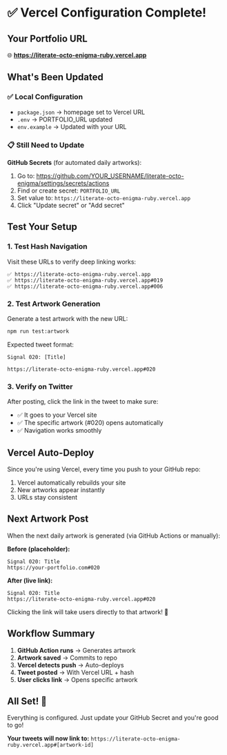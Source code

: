 # ✅ Vercel Configuration Complete!

## Your Portfolio URL

🌐 **https://literate-octo-enigma-ruby.vercel.app**

## What's Been Updated

### ✅ Local Configuration
- `package.json` → homepage set to Vercel URL
- `.env` → PORTFOLIO_URL updated
- `env.example` → Updated with your URL

### 📋 Still Need to Update

**GitHub Secrets** (for automated daily artworks):

1. Go to: https://github.com/YOUR_USERNAME/literate-octo-enigma/settings/secrets/actions
2. Find or create secret: `PORTFOLIO_URL`
3. Set value to: `https://literate-octo-enigma-ruby.vercel.app`
4. Click "Update secret" or "Add secret"

## Test Your Setup

### 1. Test Hash Navigation

Visit these URLs to verify deep linking works:

```
✅ https://literate-octo-enigma-ruby.vercel.app
✅ https://literate-octo-enigma-ruby.vercel.app#019
✅ https://literate-octo-enigma-ruby.vercel.app#006
```

### 2. Test Artwork Generation

Generate a test artwork with the new URL:

```bash
npm run test:artwork
```

Expected tweet format:
```
Signal 020: [Title]

https://literate-octo-enigma-ruby.vercel.app#020
```

### 3. Verify on Twitter

After posting, click the link in the tweet to make sure:
- ✅ It goes to your Vercel site
- ✅ The specific artwork (#020) opens automatically
- ✅ Navigation works smoothly

## Vercel Auto-Deploy

Since you're using Vercel, every time you push to your GitHub repo:
1. Vercel automatically rebuilds your site
2. New artworks appear instantly
3. URLs stay consistent

## Next Artwork Post

When the next daily artwork is generated (via GitHub Actions or manually):

**Before (placeholder):**
```
Signal 020: Title
https://your-portfolio.com#020
```

**After (live link):**
```
Signal 020: Title
https://literate-octo-enigma-ruby.vercel.app#020
```

Clicking the link will take users directly to that artwork! 🎨

## Workflow Summary

1. **GitHub Action runs** → Generates artwork
2. **Artwork saved** → Commits to repo
3. **Vercel detects push** → Auto-deploys
4. **Tweet posted** → With Vercel URL + hash
5. **User clicks link** → Opens specific artwork

## All Set! 🚀

Everything is configured. Just update your GitHub Secret and you're good to go!

**Your tweets will now link to:**
`https://literate-octo-enigma-ruby.vercel.app#[artwork-id]`

